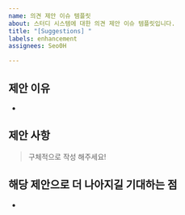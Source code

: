 ```yaml
---
name: 의견 제안 이슈 템플릿
about: 스터디 시스템에 대한 의견 제안 이슈 템플릿입니다.
title: "[Suggestions] "
labels: enhancement
assignees: Seo0H

---
```


## 제안 이유
- 

## 제안 사항 
> 구체적으로 작성 해주세요!

## 해당 제안으로 더 나아지길 기대하는 점
-
